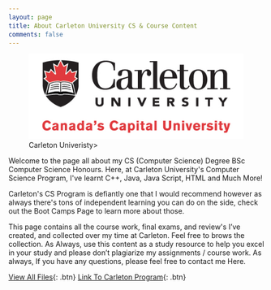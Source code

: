 ```yaml
---
layout: page
title: About Carleton University CS & Course Content
comments: false
---
```


<figure class="first">
<img src="/assets/img/CarletonU.jpg">
<figcaption>Carleton Univeristy>
</figure>

Welcome to the page all about my CS (Computer Science) Degree BSc Computer Science Honours. Here, at Carleton University's Computer Science Program, I've learnt C++, Java, Java Script, HTML and Much More!

Carleton's CS Program is defiantly one that I would recommend however as always there's tons of independent learning you can do on the side, check out the Boot Camps Page to learn more about those.

This page contains all the course work, final exams, and review's I’ve created, and collected over my time at Carleton. Feel free to brows the collection. As Always, use this content as a study resource to help you excel in your study and please don’t plagiarize my assignments / course work. As always, If you have any questions, please feel free to contact me Here.

[View All Files](https://github.com/ImranJuma/Carleton-University){: .btn}
[Link To Carleton Program](https://admissions.carleton.ca/programs/computer-science/){: .btn}
